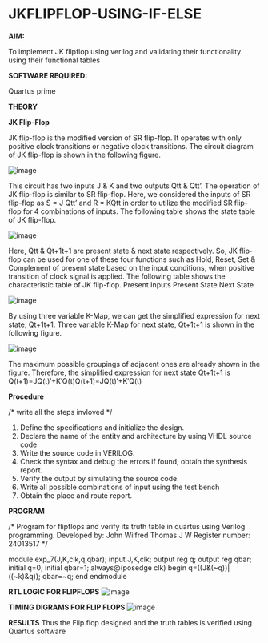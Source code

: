 # JKFLIPFLOP-USING-IF-ELSE

**AIM:** 

To implement  JK flipflop using verilog and validating their functionality using their functional tables

**SOFTWARE REQUIRED:**

Quartus prime

**THEORY**

**JK Flip-Flop**

JK flip-flop is the modified version of SR flip-flop. It operates with only positive clock transitions or negative clock transitions. The circuit diagram of JK flip-flop is shown in the following figure.

![image](https://github.com/naavaneetha/JKFLIPFLOP-USING-IF-ELSE/assets/154305477/a649c30b-232b-4558-b188-fd6c09845180)


This circuit has two inputs J & K and two outputs Qtt & Qtt’. The operation of JK flip-flop is similar to SR flip-flop. Here, we considered the inputs of SR flip-flop as S = J Qtt’ and R = KQtt in order to utilize the modified SR flip-flop for 4 combinations of inputs. The following table shows the state table of JK flip-flop.

![image](https://github.com/naavaneetha/JKFLIPFLOP-USING-IF-ELSE/assets/154305477/c4360742-e8a8-4937-b089-c46c0433f9a3)

 
Here, Qtt & Qt+1t+1 are present state & next state respectively. So, JK flip-flop can be used for one of these four functions such as Hold, Reset, Set & Complement of present state based on the input conditions, when positive transition of clock signal is applied. The following table shows the characteristic table of JK flip-flop. Present Inputs Present State Next State
 
![image](https://github.com/naavaneetha/JKFLIPFLOP-USING-IF-ELSE/assets/154305477/6c275261-a6d5-4c37-a3a7-1e88ca11c4cd)

By using three variable K-Map, we can get the simplified expression for next state, Qt+1t+1. Three variable K-Map for next state, Qt+1t+1 is shown in the following figure.
 
![image](https://github.com/naavaneetha/JKFLIPFLOP-USING-IF-ELSE/assets/154305477/5174f41b-0ce0-4329-a372-6d1943ea6673)

The maximum possible groupings of adjacent ones are already shown in the figure. Therefore, the simplified expression for next state Qt+1t+1 is Q(t+1)=JQ(t)′+K′Q(t)Q(t+1)=JQ(t)′+K′Q(t)

**Procedure**

/* write all the steps invloved */
1. Define the specifications and initialize the design.
2.  Declare the name of the entity and architecture by using VHDL source code
3.  Write the source code in VERILOG.
4.  Check the syntax and debug the errors if found, obtain the synthesis report.
5.  Verify the output by simulating the source code.
6.  Write all possible combinations of input using the test bench
7.  Obtain the place and route report.

**PROGRAM**

/* Program for flipflops and verify its truth table in quartus using Verilog programming. 
Developed by: John Wilfred Thomas J W
Register number: 24013517
*/

module exp_7(J,K,clk,q,qbar);
input J,K,clk;
output reg q;
output reg qbar;
initial q=0; 
initial qbar=1;
always@(posedge clk) begin q=((J&(~q))|((~k)&q)); qbar=~q;
end endmodule

**RTL LOGIC FOR FLIPFLOPS**
![image](https://github.com/user-attachments/assets/78ef9930-89c3-47fe-bc20-97bf8ef67e34)

**TIMING DIGRAMS FOR FLIP FLOPS**
![image](https://github.com/user-attachments/assets/8c9b0685-8d30-4862-aae8-b5e5c219cb79)

**RESULTS**
Thus the Flip flop designed and the truth tables is verified using Quartus software
